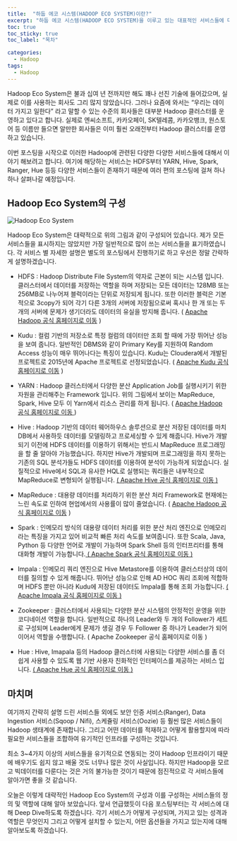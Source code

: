 ```yaml
---
title:  "하둡 에코 시스템(HADOOP ECO SYSTEM)이란?"
excerpt: "하둡 에코 시스템(HADOOP ECO SYSTEM)을 이루고 있는 대표적인 서비스들에 대한 설명"
toc: true
toc_sticky: true
toc_label: "목차"

categories:
  - Hadoop
tags:
  - Hadoop
---
```



Hadoop Eco System은 불과 십여 년 전까지만 해도 꽤나 선진 기술에 들어갔으며, 실제로 이를 사용하는 회사도 그리 많지 않았습니다. 그러나 요즘에 와서는 “우리는 데이터 가지고 일한다” 라고 말할 수 있는 수준의 회사들은 대부분 Hadoop 클러스터를 운영하고 있다고 합니다. 실제로 엔씨소프트, 카카오페이, SK텔레콤, 카카오뱅크, 원스토어 등 이름만 들으면 알만한 회사들은 이미 훨씬 오래전부터 Hadoop 클러스터를 운영하고 있습니다. 

이번 포스팅을 시작으로 이러한 Hadoop에 관련된 다양한 다양한 서비스들에 대해서 이야기 해보려고 합니다.
여기에 해당하는 서비스는 HDFS부터 YARN, Hive, Spark, Ranger, Hue 등등 다양한 서비스들이 존재하기 때문에 여러 편의 포스팅에 걸쳐 하나 하나 살펴나갈 예정입니다.  

 

## Hadoop Eco System의 구성

![Hadoop Eco System](https://drive.google.com/uc?export=view&id=1ZMXAgTgbq1h72afc4QLNJkeitMRZaRHQ)

Hadoop Eco System은 대략적으로 위의 그림과 같이 구성되어 있습니다. 제가 모든 서비스들을 표시하지는 않았지만 가장 일반적으로 많이 쓰는 서비스들을 표기하였습니다. 각 서비스 별 자세한 설명은 별도의 포스팅에서 진행하기로 하고 우선은 정말 간략하게 설명하겠습니다.  

- HDFS : Hadoop Distribute File System의 약자로 근본이 되는 시스템 입니다. 클러스터에서 데이터를 저장하는 역할을 하며 저장되는 모든 데이터는 128MB 또는 256MB로 나누어져 블럭이라는 단위로 저장되게 됩니다. 또한 이러한 블럭은 기본적으로 3copy가 되어 각기 다른 3개의 서버에 저장됨으로써 혹시나 한 개 또는 두 개의 서버에 문제가 생기더라도 데이터의 유실을 방지해 줍니다. ( [Apache Hadoop 공식 홈페이지로 이동](https://hadoop.apache.org/) )

- Kudu : 컬럼 기반의 저장소로 특정 컬럼의 데이터만 조회 할 때에 가장 뛰어난 성능을 보여 줍니다. 일반적인 DBMS와 같이 Primary Key를 지원하여 Random Access 성능이 매우 뛰어나다는 특징이 있습니다. Kudu는 Cloudera에서 개발된 프로젝트로 2015년에 Apache 프로젝트로 선정되었습니다. ( [Apache Kudu 공식 홈페이지로 이동](https://kudu.apache.org/) )

-  YARN : Hadoop 클러스터에서 다양한 분산 Application Job를 실행시키기 위한 자원을 관리해주는 Framework 입니다. 위의 그림에서 보이는 MapReduce, Spark, Hive 모두 이 Yarn에서 리소스 관리를 하게 됩니다. ( [Apache Hadoop 공식 홈페이지로 이동 ](https://hadoop.apache.org/))

-  Hive : Hadoop 기반의 데이터 웨어하우스 솔루션으로 분산 저장된 데이터를 마치 DB에서 사용하듯 데이터를 모델링하고 프로세싱할 수 있게 해줍니다. Hive가 개발되기 이전에 HDFS 데이터를 이용하기 위해서는 반드시 MapReduce 프로그래밍을 할 줄 알아야 가능했습니다. 하지만 Hive가 개발되며 프로그래밍을 하지 못하는 기존의 SQL 분석가들도 HDFS 데이터를 이용하여 분석이 가능하게 되었습니다. 실질적으로 Hive에서 SQL과 유사한 HQL로 실행되는 쿼리들은 내부적으로 MapReduce로 변형되어 실행됩니다. [( Apache Hive 공식 홈페이지로 이동 )](https://hive.apache.org/)

-  MapReduce : 대용량 데이터를 처리하기 위한 분산 처리 Framework로 현재에는 느린 속도로 인하여 현업에서의 사용률이 많이 줄었습니다. ( [Apache Hadoop 공식 홈페이지로 이동](https://hadoop.apache.org/) )

-  Spark : 인메모리 방식의 대용량 데이터 처리를 위한 분산 처리 엔진으로 인메모리라는 특징을 가지고 있어 비교적 빠른 처리 속도를 보여줍니다. 또한 Scala, Java, Python 등 다양한 언어로 개발이 가능하며 Spark Shell 등의 인터프리터를 통해 대화형 개발이 가능합니다.[ ( Apache Spark 공식 홈페이지로 이동 )](https://spark.apache.org/)

- Impala : 인메모리 쿼리 엔진으로 Hive Metastore를 이용하여 클러스터상의 데이터를 질의할 수 있게 해줍니다. 뛰어난 성능으로 인해 AD HOC 쿼리 조회에 적합하며 HDFS 뿐만 아니라 Kudu에 저장된 데이터도 Impala를 통해 조회 가능합니다. [( Apache Impala 공식 홈페이지로 이동 )](https://impala.apache.org/) 

-  Zookeeper : 클러스터에서 사용되는 다양한 분산 시스템의 안정적인 운영을 위한 코디네이션 역할을 합니다. 일반적으로 하나의 Leader와 두 개의 Follower가 세트로 구성되며 Leader에게 문제가 생길 경우 두 Follower 중 하나가 Leader가 되어 이어서 역할을 수행합니다. ( Apache Zookeeper 공식 홈페이지로 이동 )

- Hue : Hive, Imapala 등의 Hadoop 클러스터에 사용되는 다양한 서비스를 좀 더 쉽게 사용할 수 있도록 웹 기반 사용자 친화적인 인터페이스를 제공하는 서비스 입니다. [( Apache Hue 공식 홈페이지로 이동 )](https://gethue.com/)

## 마치며

여기까지 간략히 설명 드린 서비스들 외에도 보안 인증 서비스(Ranger), Data Ingestion 서비스(Sqoop / Nifi), 스케쥴링 서비스(Oozie) 등 훨씬 많은 서비스들이 Hadoop 생태계에 존재합니다. 그리고 어떤 데이터를 적재하고 어떻게 활용할지에 따라 필요한 서비스들을 조합하여 유기적인 인프라를 구성하는 것입니다.   

최소 3~4가지 이상의 서비스들을 유기적으로 연동되는 것이 Hadoop 인프라이기 때문에 배우기도 쉽지 않고 배울 것도 너무나 많은 것이 사실입니다. 하지만 Hadoop을 모르고 빅데이터를 다룬다는 것은 거의 불가능한 것이기 때문에 점진적으로 각 서비스들에 알아가면 좋을 것 같습니다.   

오늘은 이렇게 대략적인 Hadoop Eco System의 구성과 이를 구성하는 서비스들의 정의 및 역할에 대해 알아 보았습니다. 앞서 언급했듯이 다음 포스팅부터는 각 서비스에 대해 Deep Dive하도록 하겠습니다. 각기 서비스가 어떻게 구성되며, 가지고 있는 성격과 역할은 무엇인지 그리고 어떻게 설치할 수 있는지, 어떤 옵션들을 가지고 있는지에 대해 알아보도록 하겠습니다.